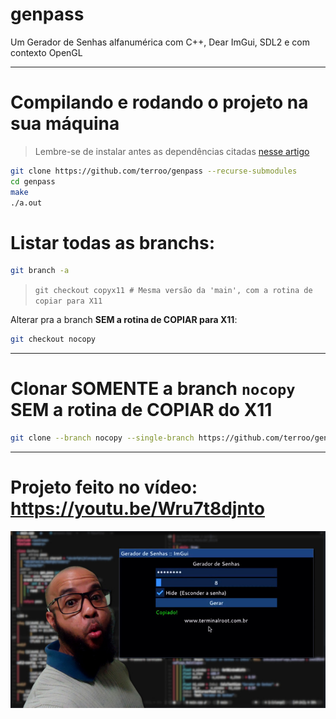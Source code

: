 # genpass
Um Gerador de Senhas alfanumérica com C++, Dear ImGui, SDL2 e com contexto OpenGL

---

# Compilando e rodando o projeto na sua máquina
> Lembre-se de instalar antes as dependências citadas [nesse artigo](https://terminalroot.com.br/2024/03/como-compilar-projetos-com-opengl-sdl2-e-dear-imgui.html)

```bash
git clone https://github.com/terroo/genpass --recurse-submodules
cd genpass
make
./a.out
```

# Listar todas as branchs:
```bash
git branch -a
```
> `git checkout copyx11 # Mesma versão da 'main', com a rotina de copiar para X11`

Alterar pra a branch **SEM a rotina de COPIAR para X11**:
```bash
git checkout nocopy
```

---

# Clonar SOMENTE a branch `nocopy` SEM a rotina de COPIAR do X11
```bash
git clone --branch nocopy --single-branch https://github.com/terroo/genpass
```

---

# Projeto feito no vídeo: <https://youtu.be/Wru7t8djnto>
![Como Criar um App Gráfico com Dear ImGui, OpenGL e SDL2](./assets/genpass.jpg) 


